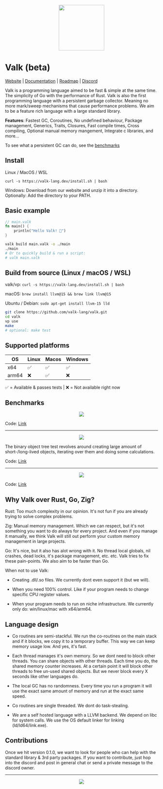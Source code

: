 
<div align="center"><p>
    <img height="150" style="height: 150px" src="https://raw.githubusercontent.com/valk-lang/valk/main/misc/valk.svg">
</p></div>

# Valk (beta)

[Website](https://valk-lang.dev) | [Documentation](https://github.com/valk-lang/valk/blob/main/docs/docs.md) | [Roadmap](https://github.com/valk-lang/valk/blob/main/ROADMAP.md) | [Discord](https://discord.gg/RwEGqdSERA)

Valk is a programming language aimed to be fast & simple at the same time. The simplicity of Go with the performance of Rust. Valk is also the first programming language with a persistent garbage collector. Meaning no more mark/sweep mechanisms that cause performance problems. We aim to be a feature rich language with a large standard library.

**Features**: Fastest GC, Coroutines, No undefined behaviour, Package management, Generics, Traits, Closures, Fast compile times, Cross compiling, Optional manual memory mangement, Integrate c libraries, and more...

To see what a persistent GC can do, see the [benchmarks](#benchmarks)

## Install

Linux / MacOS / WSL

```
curl -s https://valk-lang.dev/install.sh | bash
```

Windows: Download from our website and unzip it into a directory. Optionally: Add the directory to your PATH.


## Basic example

```rust
// main.valk
fn main() {
    println("Hello Valk! 🎉")
}
```

```sh
valk build main.valk -o ./main
./main
# Or to quickly build & run a script:
# valk main.valk
```

## Build from source (Linux / macOS / WSL)

valk/vp: `curl -s https://valk-lang.dev/install.sh | bash`

macOS: `brew install llvm@15 && brew link llvm@15`

Ubuntu / Debian: `sudo apt-get install llvm-15 lld`

```bash
git clone https://github.com/valk-lang/valk.git
cd valk
vp use
make
# optional: make test
```

## Supported platforms

| OS | Linux | Macos | Windows |
|--|--|--|--|
| x64 | ✅ | ✅ | ✅ |
| arm64 | ❌ | ✅ | ❌ |

✅️ = Available & passes tests | ❌️ = Not available right now

## Benchmarks

<div align="center"><p>
    <img src="https://raw.githubusercontent.com/valk-lang/valk/main/misc/valk-gc.png">
</p>
</div>

Code: [Link](examples/bench/gc-overhead)

---

<div align="center"><p>
    <img src="https://raw.githubusercontent.com/valk-lang/valk/main/misc/valk-bintree.png">
</p>
</div>

The binary object tree test revolves around creating large amount of short-/long-lived objects, iterating over them and doing some calculations.

Code: [Link](examples/bench/binary-tree)

---

<div align="center"><p>
    <img src="https://raw.githubusercontent.com/valk-lang/valk/main/misc/valk-http.png">
</p></div>

Code: [Link](examples/bench/http)

## Why Valk over Rust, Go, Zig?

Rust: Too much complexity in our opinion. It's not fun if you are already trying to solve complex problems.

Zig: Manual memory management. Which we can respect, but it's not something you want to do always for every project. And even if you manage it manually, we think Valk will still out perform your custom memory management in large projects.

Go: It's nice, but it also has alot wrong with it. No thread local globals, nil crashes, dead locks, it's package management, etc. etc. Valk tries to fix these pain-points. We also aim to be faster than Go.

When not to use Valk:

- Creating .dll/.so files. We currently dont even support it (but we will).

- When you need 100% control. Like if your program needs to change specific CPU register values.

- When your program needs to run on niche infrastructure. We currently only do: win/linux/mac with x64/arm64.

## Language design

- Co routines are semi-stackful. We run the co-routines on the main stack and if it blocks, we copy it to a temporary buffer. This way we can keep memory usage low. And yes, it's fast.

- Each thread manages it's own memory. So we dont need to block other threads. You can share objects with other threads. Each time you do, the shared memory counter increases. At a certain point it will block other threads to free un-used shared objects. But we never block every X seconds like other languages do.

- The local GC has no randomness. Every time you run a program it will use the exact same amount of memory and run at the exact same speed.

- Co routines are single threaded. We dont do task-stealing.

- We are a self hosted language with a LLVM backend. We depend on libc for system calls. We use the OS default linker for linking (ld/ld64/link.exe).

## Contributions

Once we hit version 0.1.0, we want to look for people who can help with the standard library & 3rd party packages. If you want to contribute, just hop into the discord and post in general chat or send a private message to the discord owner.

---

<div align="center"><p>
    <img src="https://raw.githubusercontent.com/valk-lang/valk/main/misc/valko-circle.png">
</p>
</div>
